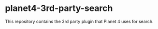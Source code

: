 # planet4-3rd-party-search
This repository contains the 3rd party plugin that Planet 4 uses for search.
